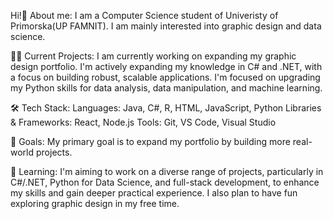 Hi!👋
About me:
I am a Computer Science student of Univeristy of Primorska(UP FAMNIT).
I am mainly interested into graphic design and data science. 

👨‍💻 Current Projects:
I am currently working on expanding my graphic design portfolio. I'm actively expanding my knowledge in C# and .NET, with a focus on building robust, scalable applications.
I'm focused on upgrading my Python skills for data analysis, data manipulation, and machine learning. 

🛠️ Tech Stack:
Languages: Java, C#, R, HTML, JavaScript, Python
Libraries & Frameworks: React, Node.js
Tools: Git, VS Code, Visual Studio

🔭 Goals:
My primary goal is to expand my portfolio by building more real-world projects. 

🌱 Learning:
I'm aiming to work on a diverse range of projects, particularly in C#/.NET, Python for Data Science, and full-stack development, to enhance my skills and gain deeper practical experience.
I also plan to have fun exploring graphic design in my free time.
